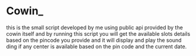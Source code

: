 # Cowin_
this is the small script developed by me using public api provided by the cowin itself and by running this script you will get the available slots details based on the pincode you provide and it will display and play the sound ding if any center is available based on the pin code and the current date.
